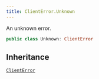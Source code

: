 ```yaml
---
title: ClientError.Unknown
---
```


An unknown error.

``` swift
public class Unknown: ClientError 
```

## Inheritance

[`ClientError`](client-error)
